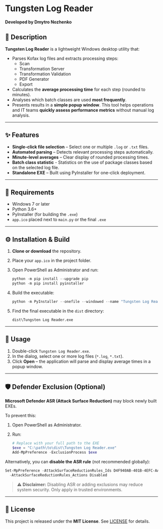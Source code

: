 # Tungsten Log Reader

**Developed by Dmytro Nozhenko**

## 📄 Description

**Tungsten Log Reader** is a lightweight Windows desktop utility that:

- Parses Kofax log files and extracts processing steps:
  - Scan
  - Transformation Server
  - Transformation Validation
  - PDF Generator
  - Export
- Calculates the **average processing time** for each step (rounded to minutes).
- Analyses which batch classes are used **most frequently**.
- Presents results in a **simple popup window**.
This tool helps operations and IT teams **quickly assess performance metrics** without manual log analysis.

---

## ✨ Features

- **Single-click file selection** – Select one or multiple `.log` or `.txt` files.
- **Automated parsing** – Detects relevant processing steps automatically.
- **Minute-level averages** – Clear display of rounded processing times.
- **Batch class statistic** - Statistics on the use of package classes based on the selected log file.
- **Standalone EXE** – Built using PyInstaller for one-click deployment.


---

## 🧰 Requirements

- Windows 7 or later
- Python 3.6+
- PyInstaller (for building the `.exe`)
- `app.ico` placed next to `main.py` or the final `.exe`

---

## ⚙️ Installation & Build

1. **Clone or download** the repository.
2. Place your `app.ico` in the project folder.
3. Open PowerShell as Administrator and run:

   ```powershell
   python -m pip install --upgrade pip
   python -m pip install pyinstaller
   ```

4. Build the executable:

   ```powershell
   python -m PyInstaller --onefile --windowed --name "Tungsten Log Reader" --icon "app.ico" main.py
   ```

5. Find the final executable in the `dist` directory:
   ```
   dist\Tungsten Log Reader.exe
   ```

---

## 🚀 Usage

1. Double-click `Tungsten Log Reader.exe`.
2. In the dialog, select one or more log files (`*.log`, `*.txt`).
3. Click **Open** – the application will parse and display average times in a popup window.

---

## 🛡 Defender Exclusion (Optional)

**Microsoft Defender ASR (Attack Surface Reduction)** may block newly built EXEs.

To prevent this:

1. Open PowerShell as Administrator.
2. Run:

   ```powershell
   # Replace with your full path to the EXE
   $exe = "C:\path\to\dist\Tungsten Log Reader.exe"
   Add-MpPreference -ExclusionProcess $exe
   ```

Alternatively, you can **disable the ASR rule** (not recommended globally):

```powershell
Set-MpPreference -AttackSurfaceReductionRules_Ids D4F940AB-401B-4EFC-AADC-AD5F3C50688A `
  -AttackSurfaceReductionRules_Actions Disabled
```

> ⚠️ **Disclaimer:** Disabling ASR or adding exclusions may reduce system security. Only apply in trusted environments.

---

## 📜 License

This project is released under the **MIT License**. See [LICENSE](License) for details.
